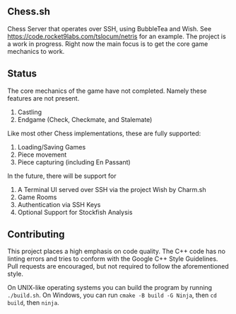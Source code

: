 ## Chess.sh
Chess Server that operates over SSH, using BubbleTea and Wish. See https://code.rocket9labs.com/tslocum/netris for an example.
The project is a work in progress. Right now the main focus is to get the core game mechanics to work.

## Status
The core mechanics of the game have not completed. Namely these features are not present.
1. Castling
2. Endgame (Check, Checkmate, and Stalemate)

Like most other Chess implementations, these are fully supported:
1. Loading/Saving Games
2. Piece movement
3. Piece capturing (including En Passant)

In the future, there will be support for
1. A Terminal UI served over SSH via the project Wish by Charm.sh
2. Game Rooms
3. Authentication via SSH Keys
4. Optional Support for Stockfish Analysis

## Contributing
This project places a high emphasis on code quality. The C++ code has no linting errors and tries to conform with the Google C++ Style Guidelines.
Pull requests are encouraged, but not required to follow the aforementioned style.

On UNIX-like operating systems you can build the program by running `./build.sh`.
On Windows, you can run `cmake -B build -G Ninja`, then `cd build`, then `ninja`.

